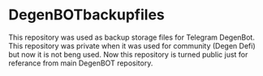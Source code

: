 # DegenBOTbackupfiles
This repository was used as backup storage files for Telegram DegenBot.
This repository was private when it was used for community (Degen Defi) but now it is not beng used.
Now this repository is turned public just for referance from main DegenBOT repository.
